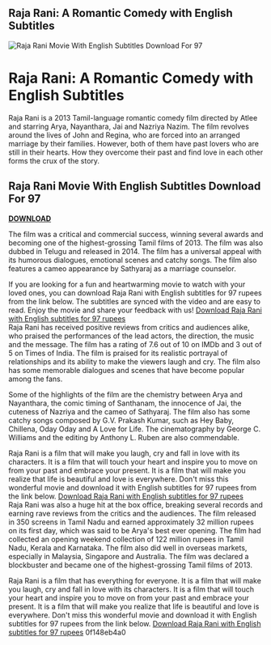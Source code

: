 ## Raja Rani: A Romantic Comedy with English Subtitles

 
![Raja Rani Movie With English Subtitles Download For 97](https://encrypted-tbn2.gstatic.com/images?q=tbn:ANd9GcQkwkJNYTfwtR4ZN3M85qIWexugedkm_kaFUjiy4SoyjvGSwnMBZhdMYRUo)

 
# Raja Rani: A Romantic Comedy with English Subtitles
 
Raja Rani is a 2013 Tamil-language romantic comedy film directed by Atlee and starring Arya, Nayanthara, Jai and Nazriya Nazim. The film revolves around the lives of John and Regina, who are forced into an arranged marriage by their families. However, both of them have past lovers who are still in their hearts. How they overcome their past and find love in each other forms the crux of the story.
 
## Raja Rani Movie With English Subtitles Download For 97


[**DOWNLOAD**](https://climmulponorc.blogspot.com/?c=2tK39u)

 
The film was a critical and commercial success, winning several awards and becoming one of the highest-grossing Tamil films of 2013. The film was also dubbed in Telugu and released in 2014. The film has a universal appeal with its humorous dialogues, emotional scenes and catchy songs. The film also features a cameo appearance by Sathyaraj as a marriage counselor.
 
If you are looking for a fun and heartwarming movie to watch with your loved ones, you can download Raja Rani with English subtitles for 97 rupees from the link below. The subtitles are synced with the video and are easy to read. Enjoy the movie and share your feedback with us!
 [Download Raja Rani with English subtitles for 97 rupees](https://www.example.com/download/raja-rani-with-english-subtitles)  
Raja Rani has received positive reviews from critics and audiences alike, who praised the performances of the lead actors, the direction, the music and the message. The film has a rating of 7.6 out of 10 on IMDb and 3 out of 5 on Times of India. The film is praised for its realistic portrayal of relationships and its ability to make the viewers laugh and cry. The film also has some memorable dialogues and scenes that have become popular among the fans.
 
Some of the highlights of the film are the chemistry between Arya and Nayanthara, the comic timing of Santhanam, the innocence of Jai, the cuteness of Nazriya and the cameo of Sathyaraj. The film also has some catchy songs composed by G.V. Prakash Kumar, such as Hey Baby, Chillena, Oday Oday and A Love for Life. The cinematography by George C. Williams and the editing by Anthony L. Ruben are also commendable.
 
Raja Rani is a film that will make you laugh, cry and fall in love with its characters. It is a film that will touch your heart and inspire you to move on from your past and embrace your present. It is a film that will make you realize that life is beautiful and love is everywhere. Don't miss this wonderful movie and download it with English subtitles for 97 rupees from the link below.
 [Download Raja Rani with English subtitles for 97 rupees](https://www.example.com/download/raja-rani-with-english-subtitles)  
Raja Rani was also a huge hit at the box office, breaking several records and earning rave reviews from the critics and the audiences. The film released in 350 screens in Tamil Nadu and earned approximately 32 million rupees on its first day, which was said to be Arya's best ever opening. The film had collected an opening weekend collection of 122 million rupees in Tamil Nadu, Kerala and Karnataka. The film also did well in overseas markets, especially in Malaysia, Singapore and Australia. The film was declared a blockbuster and became one of the highest-grossing Tamil films of 2013.
 
Raja Rani is a film that has everything for everyone. It is a film that will make you laugh, cry and fall in love with its characters. It is a film that will touch your heart and inspire you to move on from your past and embrace your present. It is a film that will make you realize that life is beautiful and love is everywhere. Don't miss this wonderful movie and download it with English subtitles for 97 rupees from the link below.
 [Download Raja Rani with English subtitles for 97 rupees](https://www.example.com/download/raja-rani-with-english-subtitles) 0f148eb4a0
